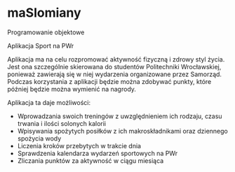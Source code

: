 # maSlomiany
Programowanie objektowe

Aplikacja Sport na PWr

Aplikacja ma na celu rozpromować aktywność fizyczną i zdrowy styl życia. Jest ona szczególnie skierowana do studentów Politechniki Wrocławskiej, ponieważ zawierają się w niej wydarzenia organizowane przez Samorząd. Podczas korzystania z aplikacji będzie można zdobywać punkty, które później będzie można wymienić na nagrody. 

Aplikacja ta daje możliwości:
- Wprowadzania swoich treningów z uwzględnieniem ich rodzaju, czasu trwania i ilości solonych kalorii 
- Wpisywania spożytych posiłków z ich makroskładnikami oraz dziennego spożycia wody 
- Liczenia kroków przebytych w trakcie dnia
- Sprawdzenia kalendarza wydarzeń sportowych na PWr
- Zliczania punktów za aktywność w ciągu miesiąca 
